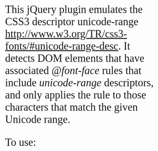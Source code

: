 This jQuery plugin emulates the CSS3 descriptor unicode-range http://www.w3.org/TR/css3-fonts/#unicode-range-desc. It detects DOM elements that have associated *@font-face* rules that include *unicode-range* descriptors, and only applies the rule to those  characters that match the given Unicode range.

To use:
    <script src="http://codeorigin.jquery.com/jquery-1.10.2.min.js"></script>
    <script src="jquery.unicode-range.js"></script>
    <style type="text/css">
      @font-face {
        font-family: 'SSP';
        src: url('f/SourceSansPro-Bold.ttf');
        unicode-range: U+41-4D, U+6E, U+6F, U+7?;
      }
      p {font: 2.5em SSP, serif;}
    </style>
    <script>
      $(document).ready(function(){
        $('p').unicodeRange();
      });
    </script>



